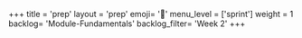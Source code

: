 +++
title = 'prep'
layout = 'prep'
emoji= '📝'
menu_level = ['sprint']
weight = 1
backlog= 'Module-Fundamentals'
backlog_filter= 'Week 2'
+++


